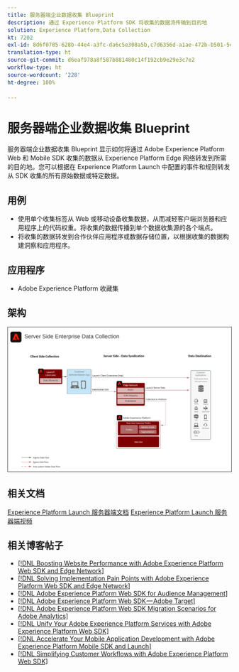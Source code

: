 ```yaml
---
title: 服务器端企业数据收集 Blueprint
description: 通过 Experience Platform SDK 将收集的数据流传输到目的地
solution: Experience Platform,Data Collection
kt: 7202
exl-id: 8d6f0705-628b-44e4-a3fc-da6c5e308a5b,c7d6356d-a1ae-472b-b501-5c736e990252
translation-type: ht
source-git-commit: d6eaf978a8f587b881480c14f192cb9e29e3c7e2
workflow-type: ht
source-wordcount: '228'
ht-degree: 100%

---
```


# 服务器端企业数据收集 Blueprint

服务器端企业数据收集 Blueprint 显示如何将通过 Adobe Experience Platform Web 和 Mobile SDK 收集的数据从 Experience Platform Edge 网络转发到所需的目的地。您可以根据在 Experience Platform Launch 中配置的事件和规则转发从 SDK 收集的所有原始数据或特定数据。

## 用例

* 使用单个收集标签从 Web 或移动设备收集数据，从而减轻客户端浏览器和应用程序上的代码权重。将收集的数据传播到单个数据收集源的各个端点。
* 将收集的数据转发到合作伙伴应用程序或数据存储位置，以根据收集的数据构建洞察和应用程序。

## 应用程序

* Adobe Experience Platform 收藏集

## 架构

<img src="assets/enterprise_collection.svg" alt="企业数据收集的参考架构" style="border:1px solid #4a4a4a" />

## 相关文档

[Experience Platform Launch 服务器端文档](https://experienceleague.adobe.com/docs/launch/using/server-side-info/server-side-overview.html?lang=zh-Hans#server-side-info)
[Experience Platform Launch 服务器端视频](https://experienceleague.adobe.com/docs/launch-learn/tutorials/server-side/overview.html?lang=zh-Hans)

## 相关博客帖子

* [[!DNL Boosting Website Performance with Adobe Experience Platform Web SDK and Edge Network]](https://medium.com/adobetech/boosting-website-performance-with-adobe-experience-platform-web-sdk-and-edge-network-329fcf70fdf9)
* [[!DNL Solving Implementation Pain Points with Adobe Experience Platform Web SDK and Edge Network]](https://medium.com/adobetech/solving-implementation-pain-points-with-adobe-experience-platform-web-sdk-and-edge-network-880b635e6819)
* [[!DNL Adobe Experience Platform Web SDK for Audience Management]](https://medium.com/adobetech/adobe-experience-platform-web-sdk-for-audience-management-751fa6d063bc)
* [[!DNL Adobe Experience Platform Web SDK — Adobe Target]](https://medium.com/adobetech/adobe-experience-platform-web-sdk-adobe-target-9b9f621d271)
* [[!DNL Adobe Experience Platform Web SDK Migration Scenarios for Adobe Analytics]](https://medium.com/adobetech/adobe-experience-platform-web-sdk-migration-scenarios-for-adobe-analytics-91c255ec82b0)
* [[!DNL Unify Your Adobe Experience Platform Services with Adobe Experience Platform Web SDK]](https://medium.com/adobetech/unify-your-adobe-experience-platform-services-with-adobe-experience-platform-web-sdk-75cf6851a9fc)
* [[!DNL Accelerate Your Mobile Application Development with Adobe Experience Platform Mobile SDK and Launch]](https://medium.com/adobetech/accelerate-your-mobile-application-development-with-adobe-experience-platform-mobile-sdk-and-launch-ed023536d611)
* [[!DNL Simplifying Customer Workflows with Adobe Experience Platform Web SDK]](https://medium.com/adobetech/simplifying-customer-workflows-with-adobe-experience-platform-web-sdk-4e54fe134f4a)
